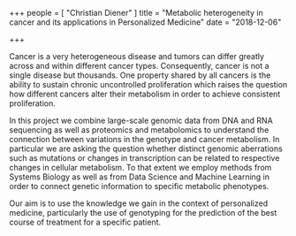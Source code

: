 +++
people = [
  "Christian Diener"
]
title = "Metabolic heterogeneity in cancer and its applications in Personalized Medicine"
date = "2018-12-06"

+++

Cancer is a very heterogeneous disease and tumors can differ greatly across and within different cancer types. Consequently, cancer is not a single disease but thousands. One property shared by all cancers is the ability to sustain chronic uncontrolled proliferation which raises the question how different cancers alter their metabolism in order to achieve consistent proliferation.

In this project we combine large-scale genomic data from DNA and RNA sequencing as well as proteomics and metabolomics to understand the connection between variations in the genotype and cancer metabolism. In particular we are asking the question whether distinct genomic aberrations such as mutations or changes in transcription can be related to respective changes in cellular metabolism. To that extent we employ methods from Systems Biology as well as from Data Science and Machine Learning in order to connect genetic information to specific metabolic phenotypes.

Our aim is to use the knowledge we gain in the context of personalized medicine, particularly the use of genotyping for the prediction of the best course of treatment for a specific patient.
